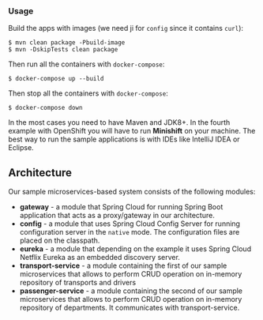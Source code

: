 ### Usage

Build the apps with images (we need ji for `config` since it contains `curl`):
```shell
$ mvn clean package -Pbuild-image
$ mvn -DskipTests clean package
```

Then run all the containers with `docker-compose`:
```shell
$ docker-compose up --build
```

Then stop all the containers with `docker-compose`:
```shell
$ docker-compose down
```

In the most cases you need to have Maven and JDK8+. In the fourth example with OpenShift you will have to run **Minishift** on your machine. The best way to run the sample applications is with IDEs like IntelliJ IDEA or Eclipse.

## Architecture

Our sample microservices-based system consists of the following modules:
- **gateway** - a module that Spring Cloud for running Spring Boot application that acts as a proxy/gateway in our architecture.
- **config** - a module that uses Spring Cloud Config Server for running configuration server in the `native` mode. The configuration files are placed on the classpath.
- **eureka** - a module that depending on the example it uses Spring Cloud Netflix Eureka as an embedded discovery server.
- **transport-service** - a module containing the first of our sample microservices that allows to perform CRUD operation on in-memory repository of transports and drivers
- **passenger-service** - a module containing the second of our sample microservices that allows to perform CRUD operation on in-memory repository of departments. It communicates with transport-service.

